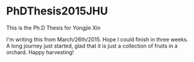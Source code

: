 # PhDThesis2015JHU
This is the Ph.D Thesis for Yongjie Xin

I'm writing this from March/26th/2015. 
Hope I could finish in three weeks.  
A long journey just started, glad that 
it is just a collection of fruits in a orchard.
Happy harvesting!

